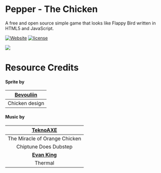 # Pepper - The Chicken
A free and open source simple game that looks like Flappy Bird written in HTML5 and JavaScript.

[![Website](https://img.shields.io/website-up-down-green-red/http/shields.io.svg)](https://daltonmenezes.github.io/pepper-the-chicken/) 
[![license](https://img.shields.io/github/license/mashape/apistatus.svg)](https://github.com/daltonmenezes/pepper-the-chicken/blob/master/LICENSE)

<img src="http://i.giphy.com/DpWQRUUqbjzUc.gif"/>

# Resource Credits

#### Sprite by
| [Bevouliin](http://bevouliin.com/) |
|:----------------------------------:|
| Chicken design                     |

#### Music by
| [TeknoAXE](http://teknoaxe.com/Home.php)      |
|:---------------------------------------------:|
| The Miracle of Orange Chicken                 |
| Chiptune Does Dubstep                         |
| **[Evan King](http://evanking.bandcamp.com)** |
| Thermal                                       |
